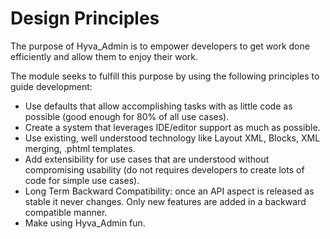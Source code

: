 # Design Principles

The purpose of Hyva_Admin is to empower developers to get work done efficiently and allow them to enjoy their work.

The module seeks to fulfill this purpose by using the following principles to guide development:

* Use defaults that allow accomplishing tasks with as little code as possible (good enough for 80% of all use cases).
* Create a system that leverages IDE/editor support as much as possible.
* Use existing, well understood technology like Layout XML, Blocks, XML merging, .phtml templates.
* Add extensibility for use cases that are understood without compromising usability (do not requires developers to create lots of code for simple use cases).
* Long Term Backward Compatibility: once an API aspect is released as stable it never changes. Only new features are added in a backward compatible manner.
* Make using Hyva_Admin fun.

